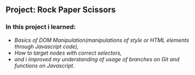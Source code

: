 ## Project: Rock Paper Scissors

### In this project i learned:

- *Basics of DOM Manipulation(manipulations of style or HTML elements through Javascript code),*
- *How to target nodes with correct selectors,*
- *and i improved my understanding of usage of branches on Git and functions on Javascript.*